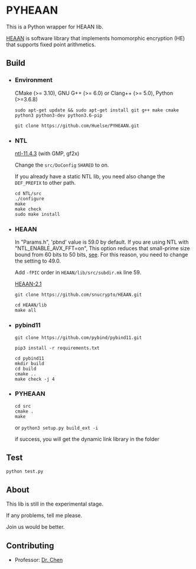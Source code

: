 # PYHEAAN
This is a Python wrapper for HEAAN lib.

[HEAAN](https://github.com/snucrypto/HEAAN) is software library that implements homomorphic encryption (HE) that supports fixed point arithmetics.



## Build

* ### Environment

  CMake (>= 3.10), GNU G++ (>= 6.0) or Clang++ (>= 5.0), Python (>=3.6.8)

  ```shell
  sudo apt-get update && sudo apt-get install git g++ make cmake python3 python3-dev python3.6-pip
  
  git clone https://github.com/Huelse/PYHEAAN.git
  ```

  

* ### NTL 

  [ntl-11.4.3](https://www.shoup.net/ntl/) (with GMP, gf2x)

  Change the `src/DoConfig` `SHARED` to on.

  If you already have a static NTL lib, you need also change the `DEF_PREFIX` to other path.

  ```
  cd NTL/src
  ./configure
  make
  make check
  sudo make install
  ```

  

* ### HEAAN

  In "Params.h", 'pbnd' value is 59.0 by default. If you are using NTL with "NTL_ENABLE_AVX_FFT=on", This option reduces that small-prime size bound from 60 bits to 50 bits, [see](https://www.shoup.net/ntl/doc/tour-changes.html). For this reason, you need to change the setting to 49.0.

  Add `-fPIC` order in `HEAAN/lib/src/subdir.mk` line 59.

  [HEAAN-2.1](https://github.com/snucrypto/HEAAN)

  `git clone https://github.com/snucrypto/HEAAN.git`

  ```shell
  cd HEAAN/lib
  make all
  ```

  

* ### pybind11

  `git clone https://github.com/pybind/pybind11.git `

  ```shell
  pip3 install -r requirements.txt
  
  cd pybind11
  mkdir build
  cd build
  cmake ..
  make check -j 4
  ```

  

* ### PYHEAAN

  ```shell
  cd src
  cmake .
  make
  ```

  or `python3 setup.py build_ext -i`

  if success, you will get the dynamic link library in the folder

## Test

```python
python test.py
```



## About

This lib is still in the experimental stage.

If any problems, tell me please.

Join us would be better.



## Contributing

* Professor: [Dr. Chen](https://zhigang-chen.github.io/)